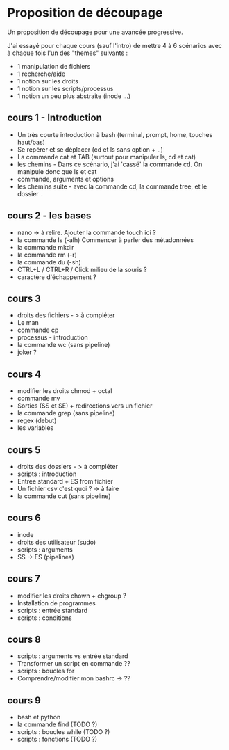 # Proposition de découpage

Un proposition de découpage pour une avancée progressive.

J'ai essayé pour chaque cours (sauf l'intro) de mettre 4 à 6 scénarios avec à chaque fois l'un des "themes" suivants :
* 1 manipulation de fichiers
* 1 recherche/aide
* 1 notion sur les droits
* 1 notion sur les scripts/processus
* 1 notion un peu plus abstraite (inode ...)

## cours 1 - Introduction

* Un très courte introduction à bash (terminal, prompt, home, touches haut/bas)
* Se repérer et se déplacer (cd et ls sans option + ..)
* La commande cat et TAB (surtout pour manipuler ls, cd et cat)
* les chemins - Dans ce scénario, j'ai 'cassé' la commande cd. On manipule donc que ls et cat
* commande, arguments et options 
* les chemins suite - avec la commande cd, la commande tree, et le dossier `.` 


## cours 2 - les bases

* nano -> à relire. Ajouter la commande touch ici ?
* la commande ls (-alh)
  Commencer à parler des métadonnées
* la commande mkdir
* la commande rm (-r)
* la commande du (-sh)
* CTRL+L / CTRL+R / Click milieu de la souris ?
* caractère d'échappement ?


## cours 3
* droits des fichiers - > à compléter
* Le man 
* commande cp
* processus - introduction
* la commande wc (sans pipeline)
* joker ?

## cours 4
* modifier les droits chmod + octal
* commande mv
* Sorties (SS et SE) + redirections vers un fichier
* la commande grep (sans pipeline)
* regex (debut)
* les variables

## cours 5
* droits des dossiers - > à compléter
* scripts : introduction
* Entrée standard + ES from fichier
* Un fichier csv c'est quoi ? -> à faire
* la commande cut (sans pipeline)

## cours 6
* inode
* droits des utilisateur (sudo)
* scripts : arguments
* SS -> ES (pipelines)

## cours 7
* modifier les droits chown + chgroup ?
* Installation de programmes
* scripts : entrée standard
* scripts : conditions

## cours 8
* scripts : arguments vs entrée standard
* Transformer un script en commande ??
* scripts : boucles for
* Comprendre/modifier mon bashrc -> ??

## cours 9
* bash et python
* la commande find (TODO ?)
* scripts : boucles while (TODO ?)
* scripts : fonctions (TODO ?)



